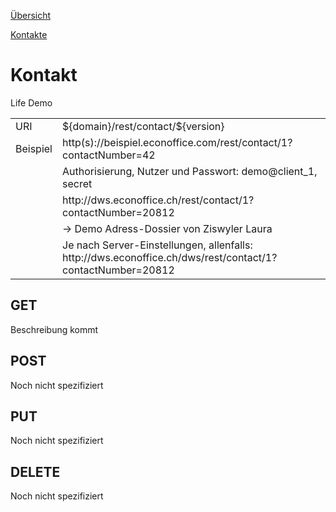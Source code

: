 [Übersicht](../../)

[Kontakte](../)

# Kontakt
<table>
<tr><td>URI</td><td>${domain}/rest/contact/${version}</td></tr>
<tr><td>Beispiel</td><td>http(s)://beispiel.econoffice.com/rest/contact/1?contactNumber=42</td></tr>
<tr>Life Demo<td></td><td>Authorisierung, Nutzer und Passwort: demo@client_1, secret</td></tr>
<tr><td></td><td>http://dws.econoffice.ch/rest/contact/1?contactNumber=20812</td></tr>
<tr><td></td><td>-> Demo Adress-Dossier von Ziswyler Laura</td></tr>
<tr><td></td><td>Je nach Server-Einstellungen, allenfalls: http://dws.econoffice.ch/dws/rest/contact/1?contactNumber=20812</td></tr>
</table>

## GET
Beschreibung kommt

## POST
Noch nicht spezifiziert

## PUT
Noch nicht spezifiziert

## DELETE
Noch nicht spezifiziert
